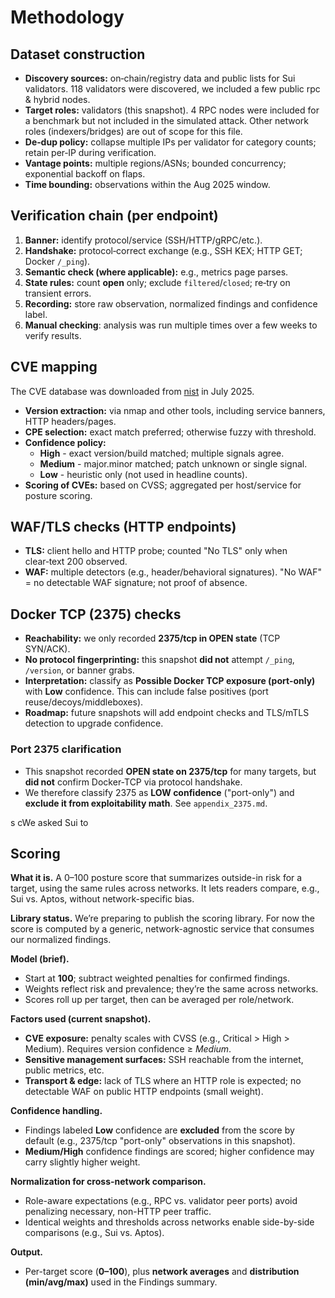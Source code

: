 # Methodology

## Dataset construction

- **Discovery sources:** on‑chain/registry data and public lists for Sui validators. 118 validators were discovered, we included a few public rpc & hybrid nodes.
- **Target roles:** validators (this snapshot). 4 RPC nodes were included for a benchmark but not included in the simulated attack. Other network roles (indexers/bridges) are out of scope for this file.
- **De‑dup policy:** collapse multiple IPs per validator for category counts; retain per‑IP during verification.
- **Vantage points:** multiple regions/ASNs; bounded concurrency; exponential backoff on flaps.
- **Time bounding:** observations within the Aug 2025 window.

## Verification chain (per endpoint)

1. **Banner:** identify protocol/service (SSH/HTTP/gRPC/etc.).
2. **Handshake:** protocol‑correct exchange (e.g., SSH KEX; HTTP GET; Docker `/_ping`).
3. **Semantic check (where applicable):** e.g., metrics page parses.
4. **State rules:** count **open** only; exclude `filtered`/`closed`; re‑try on transient errors.
5. **Recording:** store raw observation, normalized findings and confidence label.
6. **Manual checking**: analysis was run multiple times over a few weeks to verify results.

## CVE mapping

The CVE database was downloaded from [nist](https://services.nvd.nist.gov/rest/json/cves/2.0) in July 2025.

- **Version extraction:** via nmap and other tools, including service banners, HTTP headers/pages.
- **CPE selection:** exact match preferred; otherwise fuzzy with threshold.
- **Confidence policy:**
    - **High** - exact version/build matched; multiple signals agree.
    - **Medium** - major.minor matched; patch unknown or single signal.
    - **Low** - heuristic only (not used in headline counts).
- **Scoring of CVEs:** based on CVSS; aggregated per host/service for posture scoring.

## WAF/TLS checks (HTTP endpoints)

- **TLS:** client hello and HTTP probe; counted "No TLS" only when clear‑text 200 observed.
- **WAF:** multiple detectors (e.g., header/behavioral signatures). "No WAF" = no detectable WAF signature; not proof of absence.

## Docker TCP (2375) checks

- **Reachability:** we only recorded **2375/tcp in OPEN state** (TCP SYN/ACK).
- **No protocol fingerprinting:** this snapshot **did not** attempt `/_ping`, `/version`, or banner grabs.
- **Interpretation:** classify as **Possible Docker TCP exposure (port-only)** with **Low** confidence. This can include false positives (port reuse/decoys/middleboxes).
- **Roadmap:** future snapshots will add endpoint checks and TLS/mTLS detection to upgrade confidence.

### Port 2375 clarification

- This snapshot recorded **OPEN state on 2375/tcp** for many targets, but **did not** confirm Docker-TCP via protocol handshake.
- We therefore classify 2375 as **LOW confidence** ("port-only") and **exclude it from exploitability math**. See `appendix_2375.md`.

s cWe asked Sui to 

## Scoring

**What it is.** A 0–100 posture score that summarizes outside-in risk for a target, using the same rules across networks. It lets readers compare, e.g., Sui vs. Aptos, without network-specific bias.

**Library status.** We’re preparing to publish the scoring library. For now the score is computed by a generic, network-agnostic service that consumes our normalized findings.

**Model (brief).**

- Start at **100**; subtract weighted penalties for confirmed findings.
- Weights reflect risk and prevalence; they’re the same across networks.
- Scores roll up per target, then can be averaged per role/network.

**Factors used (current snapshot).**

- **CVE exposure:** penalty scales with CVSS (e.g., Critical > High > Medium). Requires version confidence ≥ *Medium*.
- **Sensitive management surfaces:** SSH reachable from the internet, public metrics, etc.
- **Transport & edge:** lack of TLS where an HTTP role is expected; no detectable WAF on public HTTP endpoints (small weight).

**Confidence handling.**

- Findings labeled **Low** confidence are **excluded** from the score by default (e.g., 2375/tcp "port-only" observations in this snapshot).
- **Medium/High** confidence findings are scored; higher confidence may carry slightly higher weight.

**Normalization for cross-network comparison.**

- Role-aware expectations (e.g., RPC vs. validator peer ports) avoid penalizing necessary, non-HTTP peer traffic.
- Identical weights and thresholds across networks enable side-by-side comparisons (e.g., Sui vs. Aptos).

**Output.**

- Per-target score (**0–100**), plus **network averages** and **distribution (min/avg/max)** used in the Findings summary.
